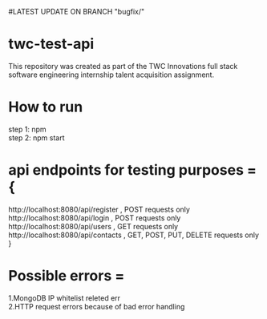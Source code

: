 #LATEST UPDATE ON BRANCH "bugfix/"

# twc-test-api
This repository was created as part of the TWC Innovations full stack software engineering internship talent acquisition assignment.

# How to run 
  step 1: npm <br>
  step 2: npm start

# api endpoints for testing purposes =  {

http://localhost:8080/api/register , POST requests only <br>
http://localhost:8080/api/login , POST requests only <br>
http://localhost:8080/api/users , GET requests only <br>
http://localhost:8080/api/contacts , GET, POST, PUT, DELETE requests only
}

# Possible errors =  
  1.MongoDB IP whitelist releted err <br>
  2.HTTP request errors because of bad error handling 

